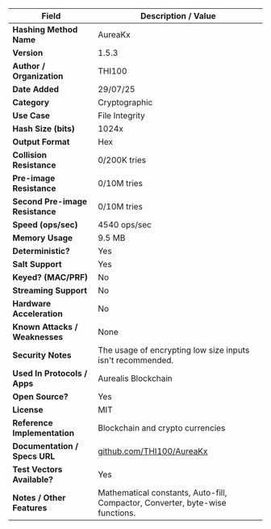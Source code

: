 | **Field**                       | **Description / Value**                                                                 |
|---------------------------------|-----------------------------------------------------------------------------------------|
| **Hashing Method Name**         | AureaKx                                                                                 |
| **Version**                     | 1.5.3                                                                                   |
| **Author / Organization**       | THI100                                                                                  |
| **Date Added**                  | 29/07/25                                                                                |
| **Category**                    | Cryptographic                                                                           |
| **Use Case**                    | File Integrity                                                                          |
| **Hash Size (bits)**            | 1024x                                                                                   |
| **Output Format**               | Hex                                                                                     |
| **Collision Resistance**        | 0/200K tries                                                                            |
| **Pre-image Resistance**        | 0/10M tries                                                                             |
| **Second Pre-image Resistance** | 0/10M tries                                                                             |
| **Speed (ops/sec)**             | 4540 ops/sec                                                                            |
| **Memory Usage**                | 9.5 MB                                                                                  |
| **Deterministic?**              | Yes                                                                                     |
| **Salt Support**                | Yes                                                                                     |
| **Keyed? (MAC/PRF)**            | No                                                                                      |
| **Streaming Support**           | No                                                                                      |
| **Hardware Acceleration**       | No                                                                                      |
| **Known Attacks / Weaknesses**  | None                                                                                    |
| **Security Notes**              | The usage of encrypting low size inputs isn't recommended.                                                                                                                |
| **Used In Protocols / Apps**    | Aurealis Blockchain                                                                     |
| **Open Source?**                | Yes                                                                                     |
| **License**                     | MIT                                                                                     |
| **Reference Implementation**    | Blockchain and crypto currencies                                                        |
| **Documentation / Specs URL**   | [github.com/THI100/AureaKx](https://github.com/THI100/AureaKx)                          |
| **Test Vectors Available?**     | Yes                                                                                     |
| **Notes / Other Features**      | Mathematical constants, Auto-fill, Compactor, Converter, byte-wise functions.           |
